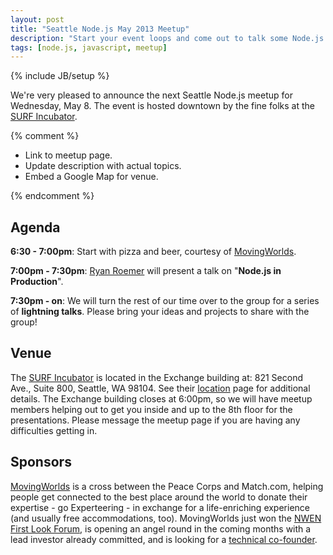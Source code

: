 ```yaml
---
layout: post
title: "Seattle Node.js May 2013 Meetup"
description: "Start your event loops and come out to talk some Node.js!"
tags: [node.js, javascript, meetup]
---
```

{% include JB/setup %}

We're very pleased to announce the next Seattle Node.js meetup for
Wednesday, May 8. The event is hosted downtown by the fine folks at the
[SURF Incubator][surf_loc].

{% comment %}

* Link to meetup page.
* Update description with actual topics.
* Embed a Google Map for venue.

{% endcomment %}

## Agenda

**6:30 - 7:00pm**: Start with pizza and beer, courtesy of
[MovingWorlds][mw].

**7:00pm - 7:30pm**: [Ryan Roemer](http://loose-bits.com) will present a
talk on "**Node.js in Production**".

**7:30pm - on**: We will turn the rest of our time over to the group for a
series of **lightning talks**. Please bring your ideas and projects to share
with the group!

## Venue

The [SURF Incubator][surf] is located in the Exchange building at:
821 Second Ave., Suite 800, Seattle, WA 98104. See their [location][surf_loc]
page for additional details. The Exchange building closes at 6:00pm, so we will
have meetup members helping out to get you inside and up to the 8th floor for
the presentations. Please message the meetup page if you are having any
difficulties getting in.

<!-- more start -->

## Sponsors

[MovingWorlds][mw] is a cross between the Peace Corps and Match.com, helping
people get connected to the best place around the world to donate their
expertise - go Experteering - in exchange for a life-enriching experience (and
usually free accommodations, too). MovingWorlds just won the
[NWEN First Look Forum](http://www.nwen.org/cpages/spring-2013-first-look-forum),
is opening an angel round in the coming months with a lead investor already
committed, and is looking for a
[technical co-founder](http://www.movingworlds.org/movingworlds-is-looking-for-a-technical-co-founder/).

[surf]: http://www.surfincubator.com
[surf_loc]: http://www.surfincubator.com/location/
[mw]: http://www.movingworlds.org

<!-- more end -->


